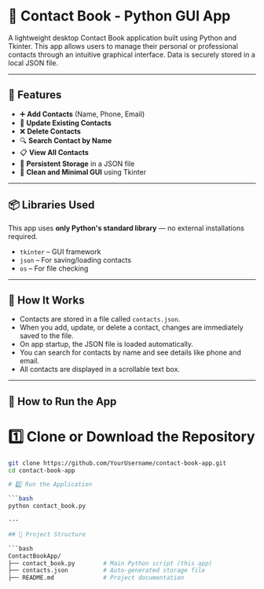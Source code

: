 # 📇 Contact Book - Python GUI App

A lightweight desktop Contact Book application built using Python and Tkinter. This app allows users to manage their personal or professional contacts through an intuitive graphical interface. Data is securely stored in a local JSON file.

---

## 🚀 Features

- ➕ **Add Contacts** (Name, Phone, Email)
- 🔄 **Update Existing Contacts**
- ❌ **Delete Contacts**
- 🔍 **Search Contact by Name**
- 📋 **View All Contacts**
- 💾 **Persistent Storage** in a JSON file
- 📑 **Clean and Minimal GUI** using Tkinter

---

## 📦 Libraries Used

This app uses **only Python's standard library** — no external installations required.

- `tkinter` – GUI framework
- `json` – For saving/loading contacts
- `os` – For file checking

---

## 🧠 How It Works

- Contacts are stored in a file called `contacts.json`.
- When you add, update, or delete a contact, changes are immediately saved to the file.
- On app startup, the JSON file is loaded automatically.
- You can search for contacts by name and see details like phone and email.
- All contacts are displayed in a scrollable text box.

---

## 🚀 How to Run the App

# 1️⃣ Clone or Download the Repository

```bash
git clone https://github.com/YourUsername/contact-book-app.git
cd contact-book-app

# 2️⃣ Run the Application

```bash
python contact_book.py

---

## 📁 Project Structure

```bash
ContactBookApp/
├── contact_book.py        # Main Python script (this app)
├── contacts.json          # Auto-generated storage file
├── README.md              # Project documentation
